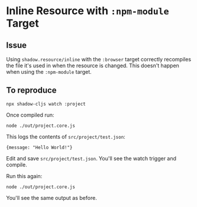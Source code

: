# Inline Resource with `:npm-module` Target

## Issue

Using `shadow.resource/inline` with the `:browser` target correctly recompiles
the file it's used in when the resource is changed. This doesn't happen when
using the `:npm-module` target.

## To reproduce

```
npx shadow-cljs watch :project
```

Once compiled run:

```
node ./out/project.core.js
```

This logs the contents of `src/project/test.json`:

```
{message: "Hello World!"}
```

Edit and save `src/project/test.json`. You'll see the watch trigger and compile.

Run this again:

```
node ./out/project.core.js
```

You'll see the same output as before.
